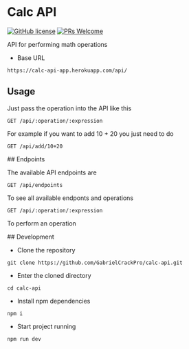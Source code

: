 # Calc API

[![GitHub license](https://img.shields.io/github/license/GabrielCrackPro/calc-api?style=for-the-badge)](https://github.com/GabrielCrackPro/calc-api/master/LICENSE)
[![PRs Welcome](https://img.shields.io/badge/PRs-welcome-brightgreen.svg?style=for-the-badge)](https://github.com/GabrielCrackPro/calc-api/pulls)

API for performing math operations

- Base URL

```
https://calc-api-app.herokuapp.com/api/
```

## Usage

Just pass the operation into the API like this

```
GET /api/:operation/:expression
```

For example if you want to add 10 + 20 you just need to do

```
GET /api/add/10+20
```

## Endpoints

The available API endpoints are

```
GET /api/endpoints
```

To see all available endponts and operations

```
GET /api/:operation/:expression
```

To perform an operation

## Development

- Clone the repository

```
git clone https://github.com/GabrielCrackPro/calc-api.git
```

- Enter the cloned directory

```
cd calc-api
```

- Install npm dependencies

```
npm i
```

- Start project running

```
npm run dev
```